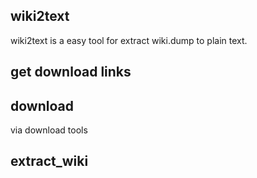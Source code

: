 ## wiki2text

wiki2text is a easy tool for extract wiki.dump to plain text.

## get download links

## download
via download tools

## extract_wiki


